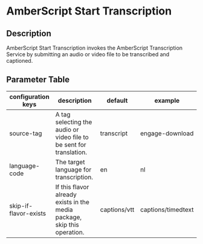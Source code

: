 # AmberScript Start Transcription

## Description

AmberScript Start Transcription invokes the AmberScript Transcription Service by submitting
an audio or video file to be transcribed and captioned.

## Parameter Table

| configuration keys    | description                                                              | default      | example            |
|-----------------------|--------------------------------------------------------------------------|--------------|--------------------|
| source-tag            | A tag selecting the audio or video file to be sent for translation.      | transcript   | engage-download    |
| language-code         | The target language for transcription.                                   | en           | nl                 |
| skip-if-flavor-exists | If this flavor already exists in the media package, skip this operation. | captions/vtt | captions/timedtext |
